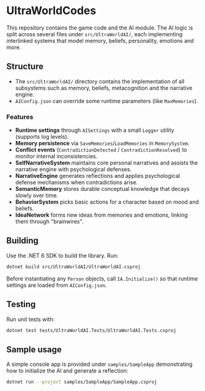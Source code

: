 # UltraWorldCodes
This repository contains the game code and the AI module. The AI logic is
split across several files under `src/UltraWorldAI/`, each implementing
interlinked systems that model memory, beliefs, personality, emotions and more.

## Structure
- The `src/UltraWorldAI/` directory contains the implementation of all
  subsystems such as memory, beliefs, metacognition and the narrative engine.
- `AIConfig.json` can override some runtime parameters (like `MaxMemories`).

### Features

 - **Runtime settings** through `AISettings` with a small `Logger` utility (supports log levels).
- **Memory persistence** via `SaveMemories`/`LoadMemories` in `MemorySystem`.
- **Conflict events** (`ContradictionDetected` / `ContradictionResolved`) to
  monitor internal inconsistencies.
- **SelfNarrativeSystem** maintains core personal narratives and assists the narrative engine with psychological defenses.
- **NarrativeEngine** generates reflections and applies psychological defense
  mechanisms when contradictions arise.
- **SemanticMemory** stores durable conceptual knowledge that decays slowly over time.
- **BehaviorSystem** picks basic actions for a character based on mood and beliefs.
- **IdeaNetwork** forms new ideas from memories and emotions, linking them through "brainwires".

## Building

Use the .NET 6 SDK to build the library. Run:

```bash
dotnet build src/UltraWorldAI/UltraWorldAI.csproj
```

Before instantiating any `Person` objects, call `IA.Initialize()` so that runtime settings are loaded from `AIConfig.json`.

## Testing

Run unit tests with:

```bash
dotnet test tests/UltraWorldAI.Tests/UltraWorldAI.Tests.csproj
```

## Sample usage

A simple console app is provided under `samples/SampleApp` demonstrating how to
initialize the AI and generate a reflection:

```bash
dotnet run --project samples/SampleApp/SampleApp.csproj
```
